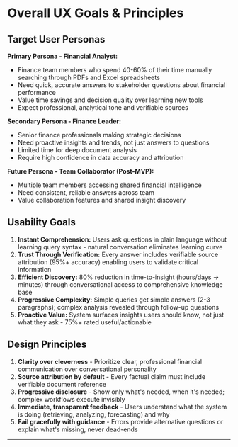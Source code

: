 # Overall UX Goals & Principles

## Target User Personas

**Primary Persona - Financial Analyst:**
- Finance team members who spend 40-60% of their time manually searching through PDFs and Excel spreadsheets
- Need quick, accurate answers to stakeholder questions about financial performance
- Value time savings and decision quality over learning new tools
- Expect professional, analytical tone and verifiable sources

**Secondary Persona - Finance Leader:**
- Senior finance professionals making strategic decisions
- Need proactive insights and trends, not just answers to questions
- Limited time for deep document analysis
- Require high confidence in data accuracy and attribution

**Future Persona - Team Collaborator (Post-MVP):**
- Multiple team members accessing shared financial intelligence
- Need consistent, reliable answers across team
- Value collaboration features and shared insight discovery

## Usability Goals

1. **Instant Comprehension:** Users ask questions in plain language without learning query syntax - natural conversation eliminates learning curve
2. **Trust Through Verification:** Every answer includes verifiable source attribution (95%+ accuracy) enabling users to validate critical information
3. **Efficient Discovery:** 80% reduction in time-to-insight (hours/days → minutes) through conversational access to comprehensive knowledge base
4. **Progressive Complexity:** Simple queries get simple answers (2-3 paragraphs); complex analysis revealed through follow-up questions
5. **Proactive Value:** System surfaces insights users should know, not just what they ask - 75%+ rated useful/actionable

## Design Principles

1. **Clarity over cleverness** - Prioritize clear, professional financial communication over conversational personality
2. **Source attribution by default** - Every factual claim must include verifiable document reference
3. **Progressive disclosure** - Show only what's needed, when it's needed; complex workflows execute invisibly
4. **Immediate, transparent feedback** - Users understand what the system is doing (retrieving, analyzing, forecasting) and why
5. **Fail gracefully with guidance** - Errors provide alternative questions or explain what's missing, never dead-ends

---
